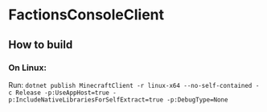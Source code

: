 # FactionsConsoleClient

## How to build

### On Linux:
Run: `dotnet publish MinecraftClient -r linux-x64 --no-self-contained -c Release -p:UseAppHost=true -p:IncludeNativeLibrariesForSelfExtract=true -p:DebugType=None`
